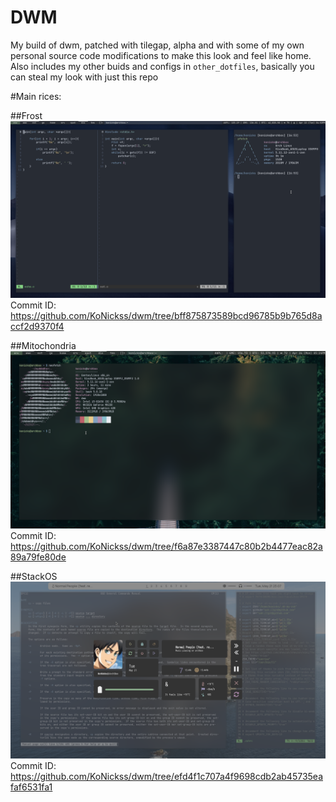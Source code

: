 # DWM
My build of dwm, patched with tilegap, alpha and with some of my own personal source code modifications to make this look and feel like home.
Also includes my other buids and configs in `other_dotfiles`, basically you can steal my look with just this repo

#Main rices:


##Frost
<img src=media/frost.png>
Commit ID: https://github.com/KoNickss/dwm/tree/bff875873589bcd96785b9b765d8accf2d9370f4


##Mitochondria
<img src=media/mitochondria.png>
Commit ID: https://github.com/KoNickss/dwm/tree/f6a87e3387447c80b2b4477eac82a89a79fe80de

##StackOS
<img src=media/stackos.png>
Commit ID: https://github.com/KoNickss/dwm/tree/efd4f1c707a4f9698cdb2ab45735eafaf6531fa1
